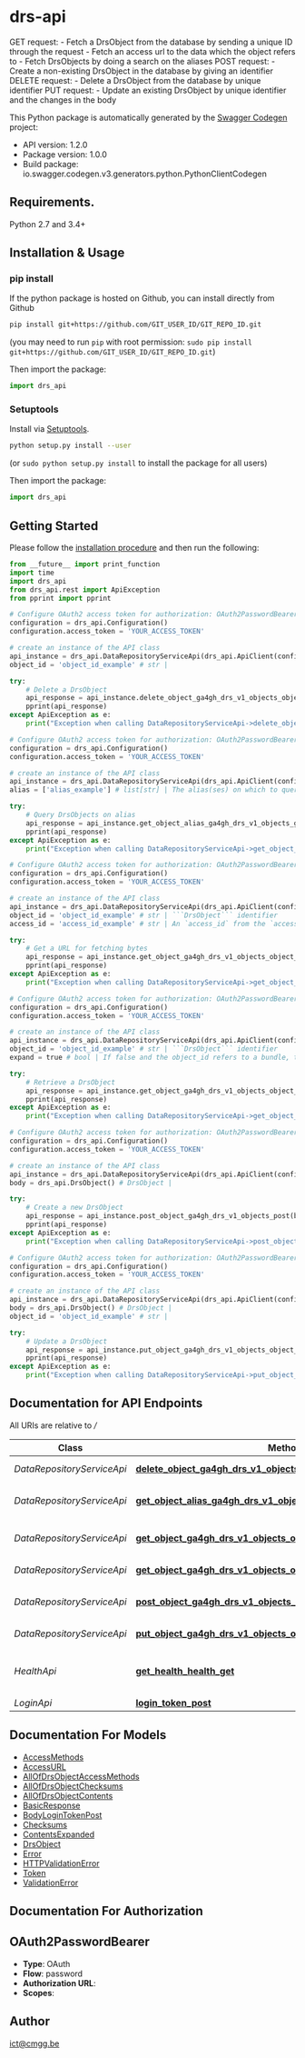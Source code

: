 # drs-api
 GET request:  - Fetch a DrsObject from the database by sending a unique ID through the request - Fetch an access url to the data which the object refers to - Fetch DrsObjects by doing a search on the aliases  POST request:  - Create a non-existing DrsObject in the database by giving an identifier  DELETE request:  - Delete a DrsObject from the database by unique identifier  PUT request:  - Update an existing DrsObject by unique identifier and the changes in the body 

This Python package is automatically generated by the [Swagger Codegen](https://github.com/swagger-api/swagger-codegen) project:

- API version: 1.2.0
- Package version: 1.0.0
- Build package: io.swagger.codegen.v3.generators.python.PythonClientCodegen

## Requirements.

Python 2.7 and 3.4+

## Installation & Usage
### pip install

If the python package is hosted on Github, you can install directly from Github

```sh
pip install git+https://github.com/GIT_USER_ID/GIT_REPO_ID.git
```
(you may need to run `pip` with root permission: `sudo pip install git+https://github.com/GIT_USER_ID/GIT_REPO_ID.git`)

Then import the package:
```python
import drs_api 
```

### Setuptools

Install via [Setuptools](http://pypi.python.org/pypi/setuptools).

```sh
python setup.py install --user
```
(or `sudo python setup.py install` to install the package for all users)

Then import the package:
```python
import drs_api
```

## Getting Started

Please follow the [installation procedure](#installation--usage) and then run the following:

```python
from __future__ import print_function
import time
import drs_api
from drs_api.rest import ApiException
from pprint import pprint

# Configure OAuth2 access token for authorization: OAuth2PasswordBearer
configuration = drs_api.Configuration()
configuration.access_token = 'YOUR_ACCESS_TOKEN'

# create an instance of the API class
api_instance = drs_api.DataRepositoryServiceApi(drs_api.ApiClient(configuration))
object_id = 'object_id_example' # str | 

try:
    # Delete a DrsObject
    api_response = api_instance.delete_object_ga4gh_drs_v1_objects_object_id_delete(object_id)
    pprint(api_response)
except ApiException as e:
    print("Exception when calling DataRepositoryServiceApi->delete_object_ga4gh_drs_v1_objects_object_id_delete: %s\n" % e)

# Configure OAuth2 access token for authorization: OAuth2PasswordBearer
configuration = drs_api.Configuration()
configuration.access_token = 'YOUR_ACCESS_TOKEN'

# create an instance of the API class
api_instance = drs_api.DataRepositoryServiceApi(drs_api.ApiClient(configuration))
alias = ['alias_example'] # list[str] | The alias(ses) on which to query DrsObjects (regex compatible)

try:
    # Query DrsObjects on alias
    api_response = api_instance.get_object_alias_ga4gh_drs_v1_objects_get(alias)
    pprint(api_response)
except ApiException as e:
    print("Exception when calling DataRepositoryServiceApi->get_object_alias_ga4gh_drs_v1_objects_get: %s\n" % e)

# Configure OAuth2 access token for authorization: OAuth2PasswordBearer
configuration = drs_api.Configuration()
configuration.access_token = 'YOUR_ACCESS_TOKEN'

# create an instance of the API class
api_instance = drs_api.DataRepositoryServiceApi(drs_api.ApiClient(configuration))
object_id = 'object_id_example' # str | ```DrsObject``` identifier
access_id = 'access_id_example' # str | An `access_id` from the `access_methods` list of a `DrsObject`

try:
    # Get a URL for fetching bytes
    api_response = api_instance.get_object_ga4gh_drs_v1_objects_object_id_access_access_id_get(object_id, access_id)
    pprint(api_response)
except ApiException as e:
    print("Exception when calling DataRepositoryServiceApi->get_object_ga4gh_drs_v1_objects_object_id_access_access_id_get: %s\n" % e)

# Configure OAuth2 access token for authorization: OAuth2PasswordBearer
configuration = drs_api.Configuration()
configuration.access_token = 'YOUR_ACCESS_TOKEN'

# create an instance of the API class
api_instance = drs_api.DataRepositoryServiceApi(drs_api.ApiClient(configuration))
object_id = 'object_id_example' # str | ```DrsObject``` identifier
expand = true # bool | If false and the object_id refers to a bundle, then the ContentsObject array contains only         those objects directly contained in the bundle. That is, if the bundle contains other bundles,         those other bundles are not recursively included in the result. If true and the object_id refers to a bundle,         then the entire set of objects in the bundle is expanded. That is, if the bundle contains aother bundles,         then those other bundles are recursively expanded and included in the result.         Recursion continues through the entire sub-tree of the bundle.         If the object_id refers to a blob, then the query parameter is ignored.

try:
    # Retrieve a DrsObject
    api_response = api_instance.get_object_ga4gh_drs_v1_objects_object_id_get(object_id, expand)
    pprint(api_response)
except ApiException as e:
    print("Exception when calling DataRepositoryServiceApi->get_object_ga4gh_drs_v1_objects_object_id_get: %s\n" % e)

# Configure OAuth2 access token for authorization: OAuth2PasswordBearer
configuration = drs_api.Configuration()
configuration.access_token = 'YOUR_ACCESS_TOKEN'

# create an instance of the API class
api_instance = drs_api.DataRepositoryServiceApi(drs_api.ApiClient(configuration))
body = drs_api.DrsObject() # DrsObject | 

try:
    # Create a new DrsObject
    api_response = api_instance.post_object_ga4gh_drs_v1_objects_post(body)
    pprint(api_response)
except ApiException as e:
    print("Exception when calling DataRepositoryServiceApi->post_object_ga4gh_drs_v1_objects_post: %s\n" % e)

# Configure OAuth2 access token for authorization: OAuth2PasswordBearer
configuration = drs_api.Configuration()
configuration.access_token = 'YOUR_ACCESS_TOKEN'

# create an instance of the API class
api_instance = drs_api.DataRepositoryServiceApi(drs_api.ApiClient(configuration))
body = drs_api.DrsObject() # DrsObject | 
object_id = 'object_id_example' # str | 

try:
    # Update a DrsObject
    api_response = api_instance.put_object_ga4gh_drs_v1_objects_object_id_put(body, object_id)
    pprint(api_response)
except ApiException as e:
    print("Exception when calling DataRepositoryServiceApi->put_object_ga4gh_drs_v1_objects_object_id_put: %s\n" % e)
```

## Documentation for API Endpoints

All URIs are relative to */*

Class | Method | HTTP request | Description
------------ | ------------- | ------------- | -------------
*DataRepositoryServiceApi* | [**delete_object_ga4gh_drs_v1_objects_object_id_delete**](docs/DataRepositoryServiceApi.md#delete_object_ga4gh_drs_v1_objects_object_id_delete) | **DELETE** /ga4gh/drs/v1/objects/{object_id} | Delete a DrsObject
*DataRepositoryServiceApi* | [**get_object_alias_ga4gh_drs_v1_objects_get**](docs/DataRepositoryServiceApi.md#get_object_alias_ga4gh_drs_v1_objects_get) | **GET** /ga4gh/drs/v1/objects | Query DrsObjects on alias
*DataRepositoryServiceApi* | [**get_object_ga4gh_drs_v1_objects_object_id_access_access_id_get**](docs/DataRepositoryServiceApi.md#get_object_ga4gh_drs_v1_objects_object_id_access_access_id_get) | **GET** /ga4gh/drs/v1/objects/{object_id}/access/{access_id} | Get a URL for fetching bytes
*DataRepositoryServiceApi* | [**get_object_ga4gh_drs_v1_objects_object_id_get**](docs/DataRepositoryServiceApi.md#get_object_ga4gh_drs_v1_objects_object_id_get) | **GET** /ga4gh/drs/v1/objects/{object_id} | Retrieve a DrsObject
*DataRepositoryServiceApi* | [**post_object_ga4gh_drs_v1_objects_post**](docs/DataRepositoryServiceApi.md#post_object_ga4gh_drs_v1_objects_post) | **POST** /ga4gh/drs/v1/objects | Create a new DrsObject
*DataRepositoryServiceApi* | [**put_object_ga4gh_drs_v1_objects_object_id_put**](docs/DataRepositoryServiceApi.md#put_object_ga4gh_drs_v1_objects_object_id_put) | **PUT** /ga4gh/drs/v1/objects/{object_id} | Update a DrsObject
*HealthApi* | [**get_health_health_get**](docs/HealthApi.md#get_health_health_get) | **GET** /health | Check if the API is running correctly
*LoginApi* | [**login_token_post**](docs/LoginApi.md#login_token_post) | **POST** /token | Login

## Documentation For Models

 - [AccessMethods](docs/AccessMethods.md)
 - [AccessURL](docs/AccessURL.md)
 - [AllOfDrsObjectAccessMethods](docs/AllOfDrsObjectAccessMethods.md)
 - [AllOfDrsObjectChecksums](docs/AllOfDrsObjectChecksums.md)
 - [AllOfDrsObjectContents](docs/AllOfDrsObjectContents.md)
 - [BasicResponse](docs/BasicResponse.md)
 - [BodyLoginTokenPost](docs/BodyLoginTokenPost.md)
 - [Checksums](docs/Checksums.md)
 - [ContentsExpanded](docs/ContentsExpanded.md)
 - [DrsObject](docs/DrsObject.md)
 - [Error](docs/Error.md)
 - [HTTPValidationError](docs/HTTPValidationError.md)
 - [Token](docs/Token.md)
 - [ValidationError](docs/ValidationError.md)

## Documentation For Authorization


## OAuth2PasswordBearer

- **Type**: OAuth
- **Flow**: password
- **Authorization URL**: 
- **Scopes**: 


## Author

ict@cmgg.be

